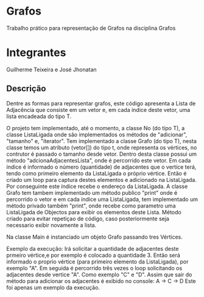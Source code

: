 # Grafos
Trabalho prático para representação de Grafos na disciplina Grafos

# Integrantes
Guilherme Teixeira e José Jhonatan

## Descrição
Dentre as formas para representar grafos, este código apresenta a Lista de Adjacência que consiste em um vetor e, em cada indice deste vetor, uma lista encadeada do tipo T.

O projeto tem implementado, até o momento, a classe No (do tipo T), a classe ListaLigada onde são implementados os métodos de "adicionar", "tamanho" e, "iterator". Tem implementado a classe Grafo (do tipo T), nesta classe temos um atributo (vetor[]) do tipo t, onde representa os vértices, no contrutor é passado o tamanho desde vetor. Dentro desta classe possui um método "adcionaAdjacentesLista", onde é percorrido este vetor. Em cada índice é informado o número (quantidade) de adjacentes que o vertice terá, tendo como primeiro elemento da ListaLigada o próprio vértice. Então é criado um loop para captura destes elementos e adicionado na ListaLigada. Por conseguinte este índice recebe o endereço da ListaLigada. A classe Grafo tem tambem implementado um método publico "print" onde é percorrido o vetor e em cada índice uma ListaLigada, tem implementado um método privado também "print", onde recebe como parametro uma ListaLigada de Objectos para exibir os elementos deste Lista. Método criado para evitar repetiçao de código, caso posteriormente seja necessario exibir novamente a lista.

Na classe Main é instanciado um objeto Grafo passando tres Vértices.

Exemplo da execução: Irá solicitar a quantidade de adjacentes deste prmeiro vértice,e por exemplo é colocado a quantidade 3. Então será informado o proprio vértice (para primeiro elemento da ListaLigada), por exemplo "A". Em seguida é percorrido três vezes o loop solicitando os adjacentes desde vertice "A". Como exemplo "C" e "D". Assim que sair do método para adicionar os adjacentes é exibido no console: A -> C -> D Este foi apenas um exemplo da execução.
